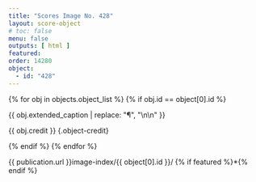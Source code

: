 ```yaml
---
title: "Scores Image No. 428"
layout: score-object
# toc: false
menu: false
outputs: [ html ]
featured: 
order: 14280
object:
  - id: "428"
---
```


{% for obj in objects.object_list %}
{% if obj.id == object[0].id %}

{{ obj.extended_caption | replace: "¶", "\n\n" }}

{{ obj.credit }} {.object-credit}

{% endif %}
{% endfor %}

<div class="object-credit object-url is-print-only">

{{ publication.url }}image-index/{{ object[0].id }}/ {% if featured %}*{% endif %}

</div>

